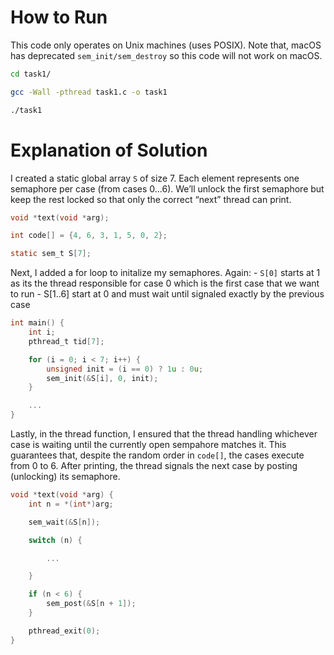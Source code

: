 # How to Run

This code only operates on Unix machines (uses POSIX). Note that, macOS has deprecated `sem_init/sem_destroy` so this code will not work on macOS.

```bash
cd task1/

gcc -Wall -pthread task1.c -o task1

./task1
```

# Explanation of Solution
I created a static global array `S` of size 7. Each element represents one semaphore per case (from cases 0...6). We’ll unlock the first semaphore but keep the rest locked so that only the correct “next” thread can print. 

```c
void *text(void *arg);

int code[] = {4, 6, 3, 1, 5, 0, 2};

static sem_t S[7]; 
```

Next, I added a for loop to initalize my semaphores. Again:
    - `S[0]` starts at 1 as its the thread responsible for case 0 which is the first case that we want to run 
    - S[1..6] start at 0 and must wait until signaled exactly by the previous case
```c
int main() {
    int i;
    pthread_t tid[7];

    for (i = 0; i < 7; i++) {
        unsigned init = (i == 0) ? 1u : 0u;
        sem_init(&S[i], 0, init);
    }

    ...
}
```

Lastly, in the thread function, I ensured that the thread handling whichever case is waiting until the currently open sempahore matches it. This guarantees that, despite the random order in `code[]`, the cases execute from 0 to 6. After printing, the thread signals the next case by posting (unlocking) its semaphore.
```c
void *text(void *arg) {
    int n = *(int*)arg;

    sem_wait(&S[n]);

    switch (n) {

        ...

    }

    if (n < 6) {
        sem_post(&S[n + 1]);        
    }                               

    pthread_exit(0);
}

```